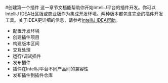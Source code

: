 #创建第一个插件
这一章节文档能帮助你开始IntelliJ平台的插件开发。你可以IntelliJ IDEA社区版或商业版作为集成开发环境。两种版本都包含完全的插件开发工具。关于IDEA更详细的信息，请参考[IntelliJ IDEA帮助](https://www.jetbrains.com/idea/help/)。

* 配置开发环境
* 创建插件项目
* 构建版本区间
* 交互处理
* 运行/调试插件
* 发布插件
* 插件在IntelliJ平台不同产品间的兼容性
* 发布插件到插件仓库


